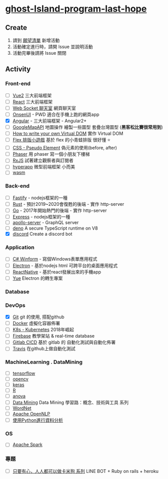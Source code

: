 # [ghost-Island-program-last-hope](https://github.com/ghost-Island-program-last-hope)

## Create

1. 請到 [願望清單](https://github.com/ghost-Island-program-last-hope/Plan/issues/3) 新增活動
2. 活動確定進行時，請開 Issue 並說明活動
3. 活動完畢後請將 Issue 關閉

## Activity

### Front-end

- [ ] [Vue2](https://vuejs.org/) 三大前端框架
- [ ] [React](https://reactjs.org/) 三大前端框架
- [ ] [Web Socket 聊天室](https://dotblogs.com.tw/explooosion/2018/01/27/170320) 網頁聊天室
- [ ] [OnsenUI](https://github.com/OnsenUI/OnsenUI) - PWD 適合在手機上跑的網頁app
- [x] [Angular](https://github.com/angular/angular) -  三大前端框架 - Angular2+
- [ ] [GoogleMapAPI](https://developers.google.com/maps/documentation/javascript/?hl=zh-tw) 地圖操作 繪製一些圖型 套疊台灣圖型 (**黑客松比賽很常用到**)
- [ ] [How to write your own Virtual DOM](https://medium.com/@deathmood/how-to-write-your-own-virtual-dom-ee74acc13060) 實作 Virtual DOM
- [ ] [Flex 排版小遊戲](https://flexboxfroggy.com/) 基於 flex 的小青蛙排版 很好懂 ⭐️
- [ ] [CSS - Pseudo Element](http://www.oxxostudio.tw/articles/201706/pseudo-element-1.html) 偽元素的使用(before, after)
- [ ] [Phaser](https://phaser.io/) 用 phaser 寫一個小朋友下樓梯
- [ ] [RxJS](https://github.com/Reactive-Extensions/RxJS) 試著建立觀察者與訂閱者
- [ ] [hyperapp](https://hyperapp.js.org) 微型前端框架 小而美
- [ ] [wasm](http://webassembly.org.cn)

### Back-end

- [ ] [Fastify](https://github.com/fastify/fastify) - nodejs框架的一種
- [ ] [Rust](https://github.com/rust-lang/rust) - 預計2019~2020會復甦的後端 - 實作 http-server
- [ ] [Go](https://github.com/golang/go) - 2017年開始熱門的後端 - 實作 http-server
- [ ] [Express](https://github.com/expressjs/express) - nodejs框架的一種
- [ ] [apollo-server](https://github.com/apollographql/apollo-server) - GraphQL server
- [ ] [deno](https://github.com/ry/deno) A secure TypeScript runtime on V8
- [x] [discord](https://discordapp.com/developers) Create a discord bot
### Application

- [ ] [C# Winform](https://msdn.microsoft.com/zh-tw/library/dd492132.aspx) - 寫個Windows表單應用程式
- [ ] [Electron](https://electronjs.org/) - 基於nodejs html 可跨平台的桌面應用程式
- [ ] [ReactNative](https://facebook.github.io/react-native/) - 基於react發展出來的手機app
- [ ] [Yue](https://github.com/yue/yue) Electron 的轉生專案

### Database

### DevOps

- [x] [Git](https://ihower.tw/git/intro.html) git 的使用, 搭配github
- [ ] [Docker](https://www.docker.com/) 虛擬化容器佈署
- [ ] [K8s - Kubernetes](https://kubernetes.io/docs/concepts/overview/what-is-kubernetes/) 2018年崛起
- [ ] [Firebase](https://firebase.google.com/) 教學架站 & real-time database
- [ ] [Gitlab CICD](http://www.ttlsa.com/auto/gitlab-cicd-quick-start/) 基於 gitlab 的 自動化測試與自動化佈署
- [ ] [Travis](https://travis-ci.org/) 在github上做自動化測試

### MachineLearning . DataMining
- [ ] [tensorflow](https://www.tensorflow.org/)
- [ ] [opencv](https://opencv.org/)
- [ ] [keras](https://keras.io/)
- [ ] [R](https://blog.gtwang.org/programming/r/)
- [ ] [anova](https://researcher20.com/2009/01/18/spss-one-way-anova-%E6%95%99%E5%AD%B8/)
- [ ] [Data Mining](https://ithelp.ithome.com.tw/users/20083470/ironman/733) Data Mining 學習路：概念、技術與工具 系列
- [ ] [WordNet](https://wordnet.princeton.edu/)
- [ ] [Apache OpenNLP](https://opennlp.apache.org/)
- [ ] [使用Python進行資料分析](https://ithelp.ithome.com.tw/users/20107514/ironman/1399)

### OS
- [ ] [Apache Spark](https://spark.apache.org/)

### 專題
- [ ] [只要有心，人人都可以做卡米狗 系列](https://ithelp.ithome.com.tw/users/20107309/ironman/1253) LINE BOT + Ruby on rails + heroku
